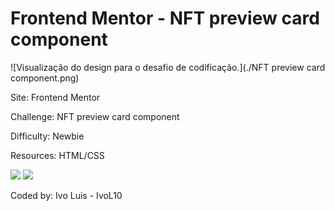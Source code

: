 # Frontend Mentor - NFT preview card component

![Visualização do design para o desafio de codificação.](./NFT preview card component.png)

Site: Frontend Mentor

Challenge: NFT preview card component

Difficulty: Newbie

Resources: HTML/CSS

<img src="https://img.shields.io/badge/HTML5-E34F26?style=for-the-badge&logo=html5&logoColor=white"/> <img src="https://img.shields.io/badge/CSS3-1572B6?style=for-the-badge&logo=css3&logoColor=white"/>

Coded by: Ivo Luis - IvoL10
